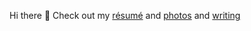 Hi there 👋 Check out my [résumé](http://philipchu.com/) and [photos](https://unsplash.com/@technicat) and [writing](https://github.com/technicat/technicat-on-software/)
<!--
**technicat/technicat** is a ✨ _special_ ✨ repository because its `README.md` (this file) appears on your GitHub profile.

Here are some ideas to get you started:

- 🔭 I’m currently working on ...
- 🌱 I’m currently learning ...
- 👯 I’m looking to collaborate on ...
- 🤔 I’m looking for help with ...
- 💬 Ask me about ...
- 📫 How to reach me: ...
- 😄 Pronouns: ...
- ⚡ Fun fact: ...
-->
